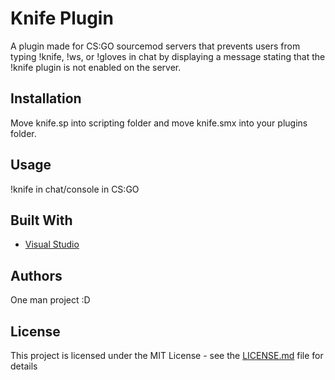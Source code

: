 # Knife Plugin

A plugin made for CS:GO sourcemod servers that prevents users from typing !knife, !ws, or !gloves in chat by displaying a message stating that the !knife plugin is not enabled on the server.

## Installation

Move knife.sp into scripting folder and move knife.smx into your plugins folder.

## Usage

!knife in chat/console in CS:GO

## Built With

* [Visual Studio](https://visualstudio.microsoft.com/)

## Authors

One man project :D

## License

This project is licensed under the MIT License - see the [LICENSE.md](LICENSE.md) file for details
